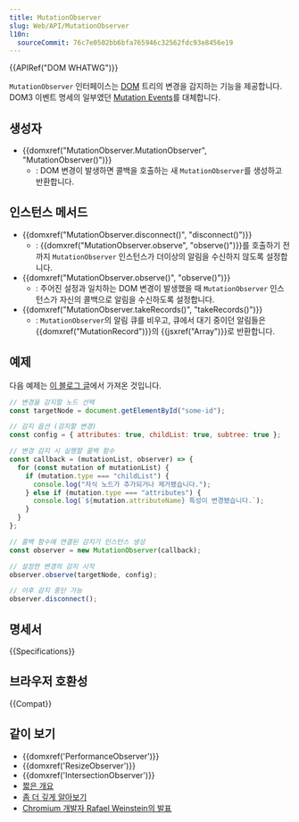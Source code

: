 ```yaml
---
title: MutationObserver
slug: Web/API/MutationObserver
l10n:
  sourceCommit: 76c7e0502bb6bfa765946c32562fdc93e8456e19
---
```


{{APIRef("DOM WHATWG")}}

`MutationObserver` 인터페이스는 [DOM](/ko/docs/Web/API/Document_Object_Model) 트리의 변경을 감지하는 기능을 제공합니다. DOM3 이벤트 명세의 일부였던 [Mutation Events](/ko/docs/Web/API/MutationEvent)를 대체합니다.

## 생성자

- {{domxref("MutationObserver.MutationObserver", "MutationObserver()")}}
  - : DOM 변경이 발생하면 콜백을 호출하는 새 `MutationObserver`를 생성하고 반환합니다.

## 인스턴스 메서드

- {{domxref("MutationObserver.disconnect()", "disconnect()")}}
  - : {{domxref("MutationObserver.observe", "observe()")}}를 호출하기 전까지 `MutationObserver` 인스턴스가 더이상의 알림을 수신하지 않도록 설정합니다.
- {{domxref("MutationObserver.observe()", "observe()")}}
  - : 주어진 설정과 일치하는 DOM 변경이 발생했을 때 `MutationObserver` 인스턴스가 자신의 콜백으로 알림을 수신하도록 설정합니다.
- {{domxref("MutationObserver.takeRecords()", "takeRecords()")}}
  - : `MutationObserver`의 알림 큐를 비우고, 큐에서 대기 중이던 알림들은 {{domxref("MutationRecord")}}의 {{jsxref("Array")}}로 반환합니다.

## 예제

다음 예제는 [이 블로그 글](https://hacks.mozilla.org/2012/05/dom-mutationobserver-reacting-to-dom-changes-without-killing-browser-performance/)에서 가져온 것입니다.

```js
// 변경을 감지할 노드 선택
const targetNode = document.getElementById("some-id");

// 감지 옵션 (감지할 변경)
const config = { attributes: true, childList: true, subtree: true };

// 변경 감지 시 실행할 콜백 함수
const callback = (mutationList, observer) => {
  for (const mutation of mutationList) {
    if (mutation.type === "childList") {
      console.log("자식 노드가 추가되거나 제거됐습니다.");
    } else if (mutation.type === "attributes") {
      console.log(`${mutation.attributeName} 특성이 변경됐습니다.`);
    }
  }
};

// 콜백 함수에 연결된 감지기 인스턴스 생성
const observer = new MutationObserver(callback);

// 설정한 변경의 감지 시작
observer.observe(targetNode, config);

// 이후 감지 중단 가능
observer.disconnect();
```

## 명세서

{{Specifications}}

## 브라우저 호환성

{{Compat}}

## 같이 보기

- {{domxref('PerformanceObserver')}}
- {{domxref('ResizeObserver')}}
- {{domxref('IntersectionObserver')}}
- [짧은 개요](https://developer.chrome.com/blog/detect-dom-changes-with-mutation-observers/)
- [좀 더 깊게 알아보기](https://hacks.mozilla.org/2012/05/dom-mutationobserver-reacting-to-dom-changes-without-killing-browser-performance/)
- [Chromium 개발자 Rafael Weinstein의 발표](https://www.youtube.com/watch?v=eRZ4pO0gVWw)

